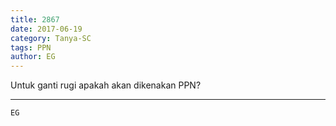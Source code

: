```yaml
---
title: 2867
date: 2017-06-19
category: Tanya-SC
tags: PPN
author: EG
---
```


Untuk ganti rugi apakah akan dikenakan PPN?

---



`EG`

